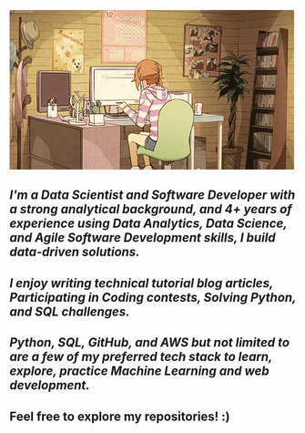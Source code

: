 ![Bhanu's GitHub profile README.md welcome banner image](https://github.com/norib016/norib016/blob/main/study.gif "Welcome to my GitHub")
## _I'm a Data Scientist and Software Developer with a strong analytical background, and 4+ years of experience using Data Analytics, Data Science, and Agile Software Development skills, I build data-driven solutions._
## _I enjoy writing technical tutorial blog articles, Participating in Coding contests, Solving Python, and SQL challenges._
## _Python, SQL, GitHub, and AWS but not limited to are a few of my preferred tech stack to learn, explore, practice Machine Learning and web development._
## Feel free to explore my repositories! :)
          
